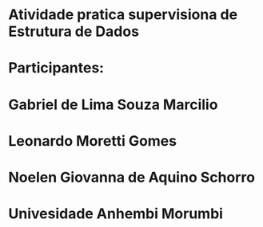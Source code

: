 # Atividade pratica supervisiona de Estrutura de Dados

# Participantes:
# Gabriel de Lima Souza Marcilio
# Leonardo Moretti Gomes
# Noelen Giovanna de Aquino Schorro

# Univesidade Anhembi Morumbi
